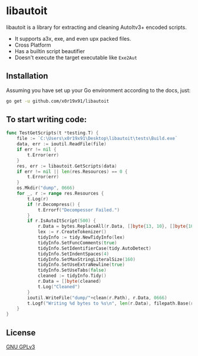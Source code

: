 # libautoit

libautoit is a library for extracting and cleaning AutoItv3+ encoded scripts.

* It supports a3x, exe, and even upx packed files.
* Cross Platform
* Has a builtin script beautifier
* Doesn't execute the target executable like `Exe2Aut`

## Installation

Assuming you have set up your Go environment according to the docs, just:

```bash
go get -u github.com/x0r19x91/libautoit
```

## To start writing code:

```go
func TestGetScripts(t *testing.T) {
    file := `C:\Users\x0r19x91\Desktop\libautoit\tests\Build.exe`
    data, err := ioutil.ReadFile(file)
    if err != nil {
        t.Error(err)
    }
    res, err := libautoit.GetScripts(data)
    if err != nil || len(res.Resources) == 0 {
        t.Error(err)
    }
    os.Mkdir("dump", 0666)
    for _, r := range res.Resources {
        t.Log(r)
        if !r.Decompress() {
            t.Errorf("Decompessor Failed.")
        }
        if r.IsAutoItScript(500) {
            r.Data = bytes.ReplaceAll(r.Data, []byte{13, 10}, []byte{10})
            lex := r.CreateTokenizer()
            tidyInfo := tidy.NewTidyInfo(lex)
            tidyInfo.SetFuncComments(true)
            tidyInfo.SetIdentifierCase(tidy.AutoDetect)
            tidyInfo.SetIndentSpaces(4)
            tidyInfo.SetMaxStringLiteralSize(160)
            tidyInfo.SetUseExtraNewline(true)
            tidyInfo.SetUseTabs(false)
            cleaned := tidyInfo.Tidy()
            r.Data = []byte(cleaned)
            t.Log("Cleaned")
        }
        ioutil.WriteFile("dump/"+clean(r.Path), r.Data, 0666)
        t.Logf("Writing %d bytes to %s\n", len(r.Data), filepath.Base(r.Path))
    }
}
```


## License
[GNU GPLv3](https://choosealicense.com/licenses/gpl-3.0/)